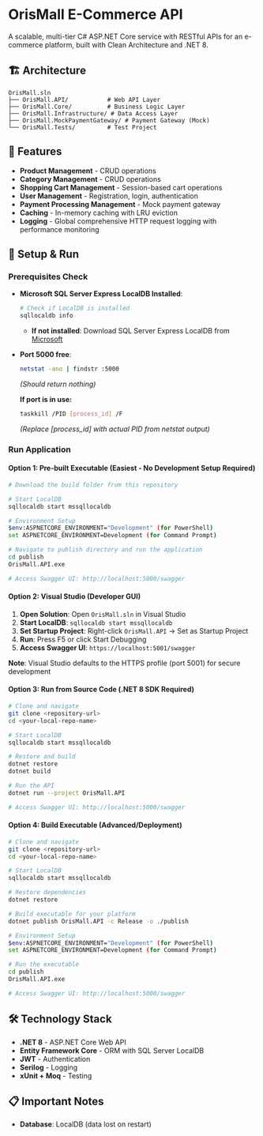 # OrisMall E-Commerce API

A scalable, multi-tier C# ASP.NET Core service with RESTful APIs for an e-commerce platform, built with Clean Architecture and .NET 8.

## 🏗️ Architecture

```
OrisMall.sln
├── OrisMall.API/           # Web API Layer
├── OrisMall.Core/          # Business Logic Layer  
├── OrisMall.Infrastructure/ # Data Access Layer
├── OrisMall.MockPaymentGateway/ # Payment Gateway (Mock)
└── OrisMall.Tests/         # Test Project
```

## 🚀 Features

- **Product Management** - CRUD operations
- **Category Management** - CRUD operations
- **Shopping Cart Management** - Session-based cart operations
- **User Management** - Registration, login, authentication
- **Payment Processing Management** - Mock payment gateway
- **Caching** - In-memory caching with LRU eviction
- **Logging** - Global comprehensive HTTP request logging with performance monitoring


## 🚀 Setup & Run

### Prerequisites Check
- **Microsoft SQL Server Express LocalDB Installed**:
  ```bash
  # Check if LocalDB is installed
  sqllocaldb info
  ```
  - **If not installed**: Download SQL Server Express LocalDB from [Microsoft](https://docs.microsoft.com/en-us/sql/database-engine/configure-windows/sql-server-express-localdb)

- **Port 5000 free**: 
  ```bash
  netstat -ano | findstr :5000
  ```
  *(Should return nothing)*
  
  **If port is in use:**
  ```bash
  taskkill /PID [process_id] /F
  ```
  *(Replace [process_id] with actual PID from netstat output)*

### Run Application

#### Option 1: Pre-built Executable (Easiest - No Development Setup Required)
```bash
# Download the build folder from this repository

# Start LocalDB
sqllocaldb start mssqllocaldb

# Environment Setup
$env:ASPNETCORE_ENVIRONMENT="Development" (for PowerShell)
set ASPNETCORE_ENVIRONMENT=Development (for Command Prompt)

# Navigate to publish directory and run the application
cd publish
OrisMall.API.exe

# Access Swagger UI: http://localhost:5000/swagger
```

#### Option 2: Visual Studio (Developer GUI)
1. **Open Solution**: Open `OrisMall.sln` in Visual Studio
2. **Start LocalDB**: `sqllocaldb start mssqllocaldb`
3. **Set Startup Project**: Right-click `OrisMall.API` → Set as Startup Project
4. **Run**: Press F5 or click Start Debugging
5. **Access Swagger UI**: `https://localhost:5001/swagger`

**Note**: Visual Studio defaults to the HTTPS profile (port 5001) for secure development

#### Option 3: Run from Source Code (.NET 8 SDK Required)
```bash
# Clone and navigate
git clone <repository-url>
cd <your-local-repo-name>

# Start LocalDB
sqllocaldb start mssqllocaldb

# Restore and build
dotnet restore
dotnet build

# Run the API
dotnet run --project OrisMall.API

# Access Swagger UI: http://localhost:5000/swagger
```

#### Option 4: Build Executable (Advanced/Deployment)
```bash
# Clone and navigate
git clone <repository-url>
cd <your-local-repo-name>

# Start LocalDB
sqllocaldb start mssqllocaldb

# Restore dependencies
dotnet restore

# Build executable for your platform
dotnet publish OrisMall.API -c Release -o ./publish

# Environment Setup
$env:ASPNETCORE_ENVIRONMENT="Development" (for PowerShell)
set ASPNETCORE_ENVIRONMENT=Development (for Command Prompt)

# Run the executable
cd publish
OrisMall.API.exe

# Access Swagger UI: http://localhost:5000/swagger
```

## 🛠️ Technology Stack

- **.NET 8** - ASP.NET Core Web API
- **Entity Framework Core** - ORM with SQL Server LocalDB
- **JWT** - Authentication
- **Serilog** - Logging
- **xUnit + Moq** - Testing

## 📋 Important Notes
- **Database**: LocalDB (data lost on restart)